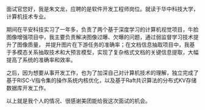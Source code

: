 面试官您好，我是朱文龙，应聘的是软件开发工程师岗位。就读于华中科技大学，计算机技术专业。

期间在平安科技实习了一年多，负责了两个基于深度学习的计算机视觉项目，牛脸图像增强项目中，我主要负责解决图像过曝、欠曝的问题，通过弱监督学习技术提升了图像质量， 并提升图片在下游任务的准确率；在文档信息抽取项目中，我基于多模态关系抽取技术和大预言模型，实现了复杂格式文档的关键信息提取，大幅提高了系统的准确率和效率。

之后，因为想要从事开发工作，也为了加深自己对计算机技术的理解，独立完成了基于RISC-V指令集的操作系统内核优化，以及基于Raft共识算法的分布式KV存储数据库开发工作。

以上就是我个人的情况、很感谢美团能给我这次面试的机会。